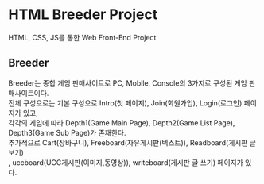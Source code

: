 # HTML Breeder Project
HTML, CSS, JS를 통한 Web Front-End Project 
## Breeder
Breeder는 종합 게임 판매사이트로 PC, Mobile, Console의 3가지로 구성된 게임 판매사이트이다.<br>
전체 구성으로는 기본 구성으로 Intro(첫 페이지), Join(회원가입), Login(로그인) 페이지가 있고,<br>
각각의 게임에 따라 Depth1(Game Main Page), Depth2(Game List Page), Depth3(Game Sub Page)가 존재한다.<br>
추가적으로 Cart(장바구니), Freeboard(자유게시판(텍스트)), Readboard(게시판 글 보기)<br>, uccboard(UCC게시판(이미지,동영상)), writeboard(게시판 글 쓰기) 페이지가 있다.
